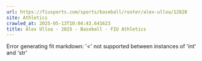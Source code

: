 ```yaml
---
url: https://fiusports.com/sports/baseball/roster/alex-ulloa/12828
site: Athletics
crawled_at: 2025-05-13T10:04:43.641623
title: Alex Ulloa - 2025 - Baseball - FIU Athletics
---
```


Error generating fit markdown: '<' not supported between instances of 'int' and 'str'